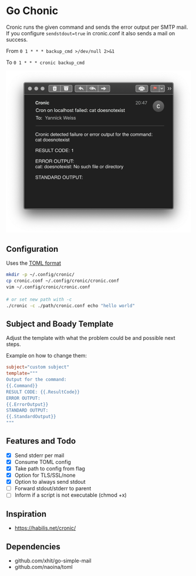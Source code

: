 # Go Chonic
Cronic runs the given command and sends the error output per SMTP mail. If you configure `sendstdout=true` in cronic.conf it also sends a mail on success.

From `0 1 * * * backup_cmd >/dev/null 2>&1`

To `0 1 * * * cronic backup_cmd`



![screenshot](shot.png)

## Configuration
Uses the [TOML format](https://toml.io/en/)

```bash
mkdir -p ~/.config/cronic/
cp cronic.conf ~/.config/cronic/cronic.conf
vim ~/.config/cronic/cronic.conf

# or set new path with -c
./cronic -c ./path/cronic.conf echo "hello world"
```

## Subject and Boady Template
Adjust the template with what the problem could be and possible next steps.

Example on how to change them:
```toml
subject="custom subject"
template="""
Output for the command:
{{.Command}}
RESULT CODE: {{.ResultCode}}
ERROR OUTPUT:
{{.ErrorOutput}}
STANDARD OUTPUT:
{{.StandardOutput}}
"""

```

## Features and Todo
- [x] Send stderr per mail
- [x] Consume TOML config
- [x] Take path to config from flag
- [x] Option for TLS/SSL/none
- [x] Option to always send stdout
- [ ] Forward stdout/stderr to parent
- [ ] Inform if a script is not executable (chmod +x)

## Inspiration
* https://habilis.net/cronic/

## Dependencies
* github.com/xhit/go-simple-mail
* github.com/naoina/toml
